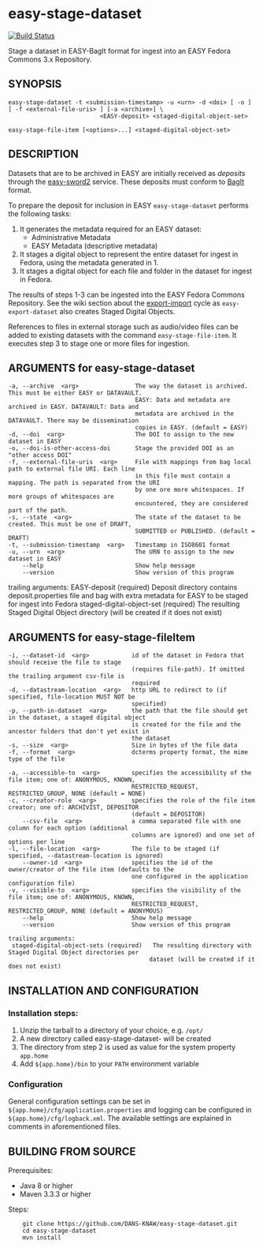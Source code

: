 easy-stage-dataset
==================
[![Build Status](https://travis-ci.org/DANS-KNAW/easy-stage-dataset.svg?branch=master)](https://travis-ci.org/DANS-KNAW/easy-stage-dataset)

Stage a dataset in EASY-BagIt format for ingest into an EASY Fedora Commons 3.x Repository.


SYNOPSIS
--------

    easy-stage-dataset -t <submission-timestamp> -u <urn> -d <doi> [ -o ] [ -f <external-file-uris> ] [-a <archive>] \
                              <EASY-deposit> <staged-digital-object-set>

    easy-stage-file-item [<options>...] <staged-digital-object-set>


DESCRIPTION
-----------

Datasets that are to be archived in EASY are initially received as *deposits* through the [easy-sword2] service. These
deposits must conform to [BagIt] format.

To prepare the deposit for inclusion in EASY `easy-stage-dataset` performs the following tasks:

 1. It generates the metadata required for an EASY dataset:
    * Administrative Metadata
    * EASY Metadata (descriptive metadata)
 2. It stages a digital object to represent the entire dataset for ingest in Fedora, using the metadata generated in 1.
 3. It stages a digital object for each file and folder in the dataset for ingest in Fedora.

The results of steps 1-3 can be ingested into the EASY Fedora Commons Repository. See the wiki section
about the [export-import] cycle as `easy-export-dataset` also creates Staged Digital Objects.

References to files in external storage such as audio/video files can be added to existing datasets with 
the command `easy-stage-file-item`. It executes step 3 to stage one or more files for ingestion.


ARGUMENTS for easy-stage-dataset
--------------------------------

    -a, --archive  <arg>                The way the dataset is archived. This must be either EASY or DATAVAULT.
                                        EASY: Data and metadata are archived in EASY. DATAVAULT: Data and
                                        metadata are archived in the DATAVAULT. There may be dissemination
                                        copies in EASY. (default = EASY)
    -d, --doi  <arg>                    The DOI to assign to the new dataset in EASY
    -o, --doi-is-other-access-doi       Stage the provided DOI as an "other access DOI"
    -f, --external-file-uris  <arg>     File with mappings from bag local path to external file URI. Each line
                                        in this file must contain a mapping. The path is separated from the URI
                                        by one ore more whitespaces. If more groups of whitespaces are
                                        encountered, they are considered part of the path.
    -s, --state  <arg>                  The state of the dataset to be created. This must be one of DRAFT,
                                        SUBMITTED or PUBLISHED. (default = DRAFT)                                      
    -t, --submission-timestamp  <arg>   Timestamp in ISO8601 format
    -u, --urn  <arg>                    The URN to assign to the new dataset in EASY
        --help                          Show help message
        --version                       Show version of this program

   trailing arguments:
    EASY-deposit (required)                Deposit directory contains deposit.properties file and bag with extra
                                           metadata for EASY to be staged for ingest into Fedora
    staged-digital-object-set (required)   The resulting Staged Digital Object directory (will be created if it
                                           does not exist)


ARGUMENTS for easy-stage-fileItem
---------------------------------

    -i, --dataset-id  <arg>            id of the dataset in Fedora that should receive the file to stage
                                       (requires file-path). If omitted the trailing argument csv-file is
                                       required
    -d, --datastream-location  <arg>   http URL to redirect to (if specified, file-location MUST NOT be
                                       specified)
    -p, --path-in-dataset  <arg>       the path that the file should get in the dataset, a staged digital object
                                       is created for the file and the ancestor folders that don't yet exist in
                                       the dataset
    -s, --size  <arg>                  Size in bytes of the file data
    -f, --format  <arg>                dcterms property format, the mime type of the file
  
    -a, --accessible-to  <arg>         specifies the accessibility of the file item; one of: ANONYMOUS, KNOWN,
                                       RESTRICTED_REQUEST, RESTRICTED_GROUP, NONE (default = NONE)
    -c, --creator-role  <arg>          specifies the role of the file item creator; one of: ARCHIVIST, DEPOSITOR
                                       (default = DEPOSITOR)
        --csv-file  <arg>              a comma separated file with one column for each option (additional
                                       columns are ignored) and one set of options per line
    -l, --file-location  <arg>         The file to be staged (if specified, --datastream-location is ignored)
        --owner-id  <arg>              specifies the id of the owner/creator of the file item (defaults to the
                                       one configured in the application configuration file)
    -v, --visible-to  <arg>            specifies the visibility of the file item; one of: ANONYMOUS, KNOWN,
                                       RESTRICTED_REQUEST, RESTRICTED_GROUP, NONE (default = ANONYMOUS)
        --help                         Show help message
        --version                      Show version of this program
  
    trailing arguments:
     staged-digital-object-sets (required)   The resulting directory with Staged Digital Object directories per
                                            dataset (will be created if it does not exist)

INSTALLATION AND CONFIGURATION
------------------------------

### Installation steps:

1. Unzip the tarball to a directory of your choice, e.g. `/opt/`
2. A new directory called easy-stage-dataset-<version> will be created
3. The directory from step 2 is used as value for the system property ``app.home``
4. Add ``${app.home}/bin`` to your ``PATH`` environment variable


### Configuration

General configuration settings can be set in `${app.home}/cfg/application.properties` and logging can be
configured in `${app.home}/cfg/logback.xml`. The available settings are explained in comments in 
aforementioned files.


BUILDING FROM SOURCE
--------------------

Prerequisites:

* Java 8 or higher
* Maven 3.3.3 or higher
 
Steps:

        git clone https://github.com/DANS-KNAW/easy-stage-dataset.git
        cd easy-stage-dataset
        mvn install

[easy-sword2]: https://github.com/DANS-KNAW/easy-sword2#easy-sword2
[BagIt]: https://tools.ietf.org/html/draft-kunze-bagit-11
[export-import]: https://github.com/DANS-KNAW/easy-export-dataset/wiki#the-export-import-cycle
